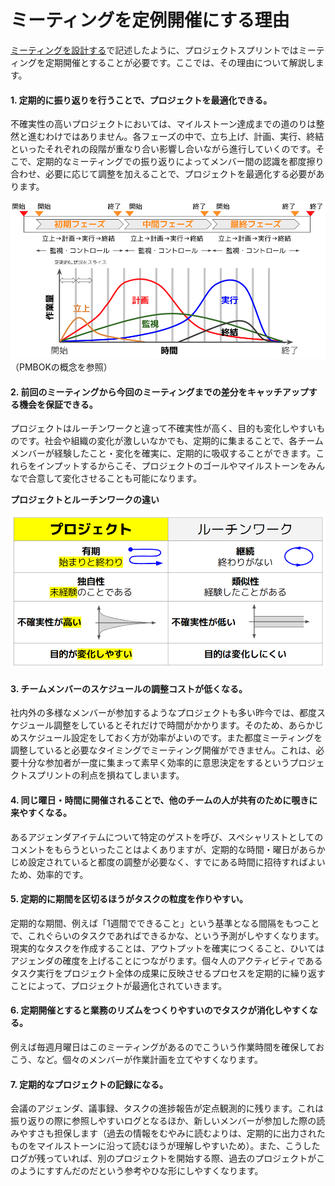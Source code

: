 # ミーティングを定例開催にする理由

[ミーティングを設計する](../tutorial/1-3.md)で記述したように、プロジェクトスプリントではミーティングを定期開催とすることが必要です。ここでは、その理由について解説します。

#### **1. 定期的に振り返りを行うことで、プロジェクトを最適化できる。**

不確実性の高いプロジェクトにおいては、マイルストーン達成までの道のりは整然と進むわけではありません。各フェーズの中で、立ち上げ、計画、実行、終結といったそれぞれの段階が重なり合い影響し合いながら進行していくのです。そこで、定期的なミーティングでの振り返りによってメンバー間の認識を都度擦り合わせ、必要に応じて調整を加えることで、プロジェクトを最適化する必要があります。

![定期的な振り返りの必要性](../images/process.png) （PMBOKの概念を参照）

#### **2. 前回のミーティングから今回のミーティングまでの差分をキャッチアップする機会を保証できる。**

プロジェクトはルーチンワークと違って不確実性が高く、目的も変化しやすいものです。社会や組織の変化が激しいなかでも、定期的に集まることで、各チームメンバーが経験したこと・変化を確実に、定期的に吸収することができます。これらをインプットするからこそ、プロジェクトのゴールやマイルストーンをみんなで合意して変化させることも可能になります。

**プロジェクトとルーチンワークの違い**

![プロジェクトとルーチンワークの違い](../images/project.png)

#### **3. チームメンバーのスケジュールの調整コストが低くなる。**

社内外の多様なメンバーが参加するようなプロジェクトも多い昨今では、都度スケジュール調整をしているとそれだけで時間がかかります。そのため、あらかじめスケジュール設定をしておく方が効率がよいのです。また都度ミーティングを調整していると必要なタイミングでミーティング開催ができません。これは、必要十分な参加者が一度に集まって素早く効率的に意思決定をするというプロジェクトスプリントの利点を損ねてしまいます。

#### **4. 同じ曜日・時間に開催されることで、他のチームの人が共有のために覗きに来やすくなる。**

あるアジェンダアイテムについて特定のゲストを呼び、スペシャリストとしてのコメントをもらうといったことはよくありますが、定期的な時間・曜日があらかじめ設定されていると都度の調整が必要なく、すでにある時間に招待すればよいため、効率的です。

#### **5. 定期的に期間を区切るほうがタスクの粒度を作りやすい。**

定期的な期間、例えば「1週間でできること」という基準となる間隔をもつことで、これぐらいのタスクであればできるかな、という予測がしやすくなります。現実的なタスクを作成することは、アウトプットを確実につくること、ひいてはアジェンダの確度を上げることにつながります。個々人のアクティビティであるタスク実行をプロジェクト全体の成果に反映させるプロセスを定期的に繰り返すことによって、プロジェクトが最適化されていきます。

#### **6. 定期開催とすると業務のリズムをつくりやすいのでタスクが消化しやすくなる。**

例えば毎週月曜日はこのミーティングがあるのでこういう作業時間を確保しておこう、など。個々のメンバーが作業計画を立てやすくなります。

#### **7. 定期的なプロジェクトの記録になる。**

会議のアジェンダ、議事録、タスクの進捗報告が定点観測的に残ります。これは振り返りの際に参照しやすいログとなるほか、新しいメンバーが参加した際の読みやすさも担保します（過去の情報をむやみに読むよりは、定期的に出力されたものをマイルストーンに沿って読むほうが理解しやすいため）。また、こうしたログが残っていれば、別のプロジェクトを開始する際、過去のプロジェクトがこのようにすすんだのだという参考やひな形にしやすくなります。

